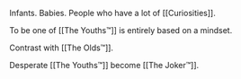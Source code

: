 Infants. Babies. People who have a lot of [[Curiosities]].

To be one of [[The Youths™]] is entirely based on a mindset.

Contrast with [[The Olds™]].

Desperate [[The Youths™]] become [[The Joker™]].